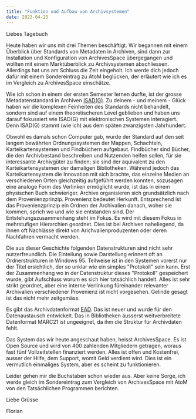 ```yaml
---
title: "Funktion und Aufbau von Archivsystemen"
date: 2023-04-25
---
```


Liebes Tagebuch

Heute haben wir uns mit drei Themen beschäftigt.
Wir begannen mit einem Überblick über Standards von Metadaten in Archiven, sind dann zur Installation und Konfiguration von ArchivesSpace übergegangen und wollten mit einem Marktüberblick zu Archivsystemen abschliessen.
Allerdings hat uns am Schluss die Zeit eingeholt.
Ich werde dich jedoch dafür mit einem Sondereintrag zu AtoM beglücken, der erläutert wie ich es im Vergleich zu ArchivesSpace einschätze.

Wie ich schon in einem der ersten Semester lernen durfte, ist der grosse Metadatenstandard in Archiven [ISAD(G)](https://de.wikipedia.org/wiki/ISAD(G)).
Zu deinem - und meinem - Glück haben wir die komplexen Feinheiten des Standards nicht behandelt, sondern sind auf einem theoretischeren Level geblieben und haben uns darauf fokussiert wie ISAD(G) mit elektronischen Systemen interagiert.
Denn ISAD(G) stammt (wie ich) aus dem späten zwanzigsten Jahrhundert.

Obwohl es damals schon Computer gab, wurde der Standard auf den seit langem bewährten Ordnungssystemen der Mappen, Schachteln, Karteikartensystemen und Findbüchern aufgebaut.
Findbücher sind Bücher, die den Archivbestand beschreiben und Nutzenden helfen sollen, für sie interessante Archivgüter zu finden; sie sind der äquivalent zu den Karteikartensystemen der damaligen Bibliotheken.
Während jedoch das Karteikartensystem die Innovation mit sich brachte, das einzelne Medien an verschiedenen Orten gleichzeitig aufgeführt werden konnten, sozusagen eine analoge Form des Verlinken ermöglicht wurde, ist das in einem physischen Buch schwieriger.
Archive organisieren sich grundsätzlich nach dem Provenienzprinzip.
Provenienz bedeutet Herkunft.
Entsprechend ist das Provenienzprinzip ein Ordnen der Archivalien danach, woher sie kommen, sprich wo und wie sie entstanden sind.
Der Entstehungszusammenhang steht im Fokus.
Es wird mit diesem Fokus in mehrstufigen Hierarchien geordnet.
Dies ist bei Archiven naheliegend, da ihnen oft Nachlässe direkt von Arichvalienproduzenten oder deren Nachfahren vermacht werden.

Die aus dieser Geschichte folgenden Datenstrukturen sind nicht sehr nutzerfreundlich.
Die Einteilung sowie Darstellung erinnert oft an Ordnerstrukturen in Windows 95.
Teilweise ist in den Systemen vorerst nur der Titel ersichtlich, der so unklar wie ein simples "Protokoll" sein kann.
Erst der Zusammenhang wo in der Datenstruktur dieses "Protokoll" gespeichert wurde, gibt Aufschluss worum es sich hier tatsächlich handelt.
Alles ist sehr strikt geordnet, aber eine interne Verlinkung füreinander relevanter Archivalien verschiedener Provenienz ist nicht vorgesehen.
Gelinde gesagt ist das nicht mehr zeitgemäss.

Es gibt das Archivdatenformat [EAD](https://de.wikipedia.org/wiki/Encoded_Archival_Description).
Das ist neuer und wurde für den Datenaustausch entwickelt.
Das in Bibliotheken äusserst weitverbreitete Datenformat MARC21 ist ungeeignet, da ihm die Struktur für Archivdaten fehlt.

Das System das wir heute angeschaut haben, heisst ArchivesSpace.
Es ist Open Source und wird von 400 zahlenden Mitgliedern getragen, woraus fast fünf Vollzeitstellen finanziert werden.
Alles ist offen und Kostenfrei, ausser der Hilfe, dem Support, womit Geld verdient wird.
Dies ist ein vermutlich einmaliges System, aber es scheint zu funktionieren.

Leider gehen mir die Buchstaben schon wieder aus. 
Aber keine Sorge, ich werde gleich im Sondereintrag zum Vergleich von ArchivesSpace mit AtoM von den Tatsächlichen Programmen berichten.

Liebe Grüsse

Florian
